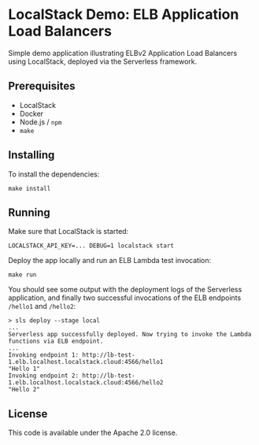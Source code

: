 # LocalStack Demo: ELB Application Load Balancers

Simple demo application illustrating ELBv2 Application Load Balancers using LocalStack, deployed via the Serverless framework.

## Prerequisites

* LocalStack
* Docker
* Node.js / `npm`
* `make`

## Installing

To install the dependencies:
```
make install
```

## Running

Make sure that LocalStack is started:
```
LOCALSTACK_API_KEY=... DEBUG=1 localstack start
```

Deploy the app locally and run an ELB Lambda test invocation:
```
make run
```

You should see some output with the deployment logs of the Serverless application, and finally two successful invocations of the ELB endpoints `/hello1` and `/hello2`:
```
> sls deploy --stage local
...
Serverless app successfully deployed. Now trying to invoke the Lambda functions via ELB endpoint.
...
Invoking endpoint 1: http://lb-test-1.elb.localhost.localstack.cloud:4566/hello1
"Hello 1"
Invoking endpoint 2: http://lb-test-1.elb.localhost.localstack.cloud:4566/hello2
"Hello 2"
```

## License

This code is available under the Apache 2.0 license.
